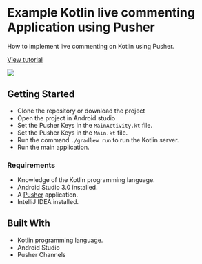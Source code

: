 # Example Kotlin live commenting Application using Pusher
How to implement live commenting on Kotlin using Pusher.

[View tutorial](https://pusher.com/tutorials/live-comments-kotlin)

![](https://www.dropbox.com/s/7ytq2cqtqrtmmfw/How-to-build-live-commenting-in-Kotlin-7.gif?raw=1)

## Getting Started
- Clone the repository or download the project
- Open the project in Android studio
- Set the Pusher Keys in the `MainActivity.kt` file.
- Set the Pusher Keys in the `Main.kt` file.
- Run the command `./gradlew run` to run the Kotlin server.
- Run the main application.

### Requirements
- Knowledge of the Kotlin programming language.
- Android Studio 3.0 installed.
- A [Pusher](https://pusher.com) application.
- IntelliJ IDEA installed.

## Built With
- Kotlin programming language.
- Android Studio
- Pusher Channels
